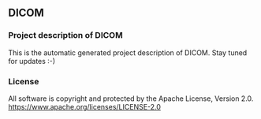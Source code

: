 ## DICOM

### Project description of DICOM

This is the automatic generated project description of DICOM. Stay tuned for updates :-)

### License

All software is copyright and protected by the Apache License, Version 2.0.
https://www.apache.org/licenses/LICENSE-2.0